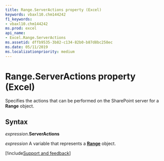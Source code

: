 ```yaml
---
title: Range.ServerActions property (Excel)
keywords: vbaxl10.chm144242
f1_keywords:
- vbaxl10.chm144242
ms.prod: excel
api_name:
- Excel.Range.ServerActions
ms.assetid: dffb9535-3b82-c134-82b0-b87d8bc258ec
ms.date: 05/11/2019
ms.localizationpriority: medium
---
```



# Range.ServerActions property (Excel)

Specifies the actions that can be performed on the SharePoint server for a **Range** object.


## Syntax

_expression_.**ServerActions**

_expression_ A variable that represents a **[Range](excel.range(object).md)** object.




[!include[Support and feedback](~/includes/feedback-boilerplate.md)]